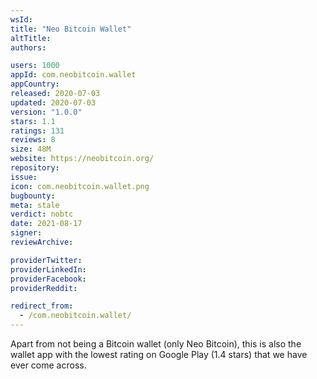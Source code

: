 ```yaml
---
wsId: 
title: "Neo Bitcoin Wallet"
altTitle: 
authors:

users: 1000
appId: com.neobitcoin.wallet
appCountry: 
released: 2020-07-03
updated: 2020-07-03
version: "1.0.0"
stars: 1.1
ratings: 131
reviews: 8
size: 48M
website: https://neobitcoin.org/
repository: 
issue: 
icon: com.neobitcoin.wallet.png
bugbounty: 
meta: stale
verdict: nobtc
date: 2021-08-17
signer: 
reviewArchive:

providerTwitter: 
providerLinkedIn: 
providerFacebook: 
providerReddit: 

redirect_from:
  - /com.neobitcoin.wallet/
---
```


Apart from not being a Bitcoin wallet (only Neo Bitcoin), this is also the
wallet app with the lowest rating on Google Play (1.4 stars) that we have ever
come across.
